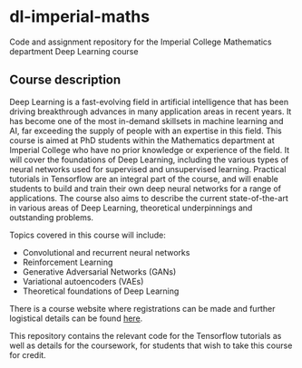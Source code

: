 # dl-imperial-maths
Code and assignment repository for the Imperial College Mathematics department Deep Learning course

## Course description

Deep Learning is a fast-evolving field in artificial intelligence that has been driving breakthrough advances in many application areas in recent years. It has become one of the most in-demand skillsets in machine learning and AI, far exceeding the supply of people with an expertise in this field. This course is aimed at PhD students within the Mathematics department at Imperial College who have no prior knowledge or experience of the field. It will cover the foundations of Deep Learning, including the various types of neural networks used for supervised and unsupervised learning. Practical tutorials in Tensorflow are an integral part of the course, and will enable students to build and train their own deep neural networks for a range of applications. The course also aims to describe the current state-of-the-art in various areas of Deep Learning, theoretical underpinnings and outstanding problems.

Topics covered in this course will include: 

* Convolutional and recurrent neural networks
* Reinforcement Learning
* Generative Adversarial Networks (GANs)
* Variational autoencoders (VAEs)
* Theoretical foundations of Deep Learning

There is a course website where registrations can be made and further logistical details can be found [here](https://www.deeplearningmathematics.com).

This repository contains the relevant code for the Tensorflow tutorials as well as details for the coursework, for students that wish to take this course for credit.
